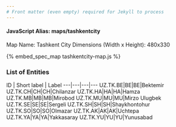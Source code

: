 ```yaml
---
# Front matter (even empty) required for Jekyll to process
---
```


#### JavaScript Alias: maps/tashkentcity

Map Name: Tashkent City
Dimensions (Width x Height): 480x330





{% embed_spec_map tashkentcity-map.js %}

### List of Entities

ID | Short label | Label
---|---|---|---
UZ.TK.BE|BE|BE|Bektemir
UZ.TK.CH|CH|CH|Chilanzar
UZ.TK.HA|HA|HA|Hamza
UZ.TK.MB|MB|MB|Mirobod
UZ.TK.MU|MU|MU|Mirzo Ulugbek
UZ.TK.SE|SE|SE|Sergeli
UZ.TK.SH|SH|SH|Shaykhontohur
UZ.TK.SO|SO|SO|Olmazar
UZ.TK.AK|AK|AK|Uchtepa
UZ.TK.YA|YA|YA|Yakkasaray
UZ.TK.YU|YU|YU|Yunusabad